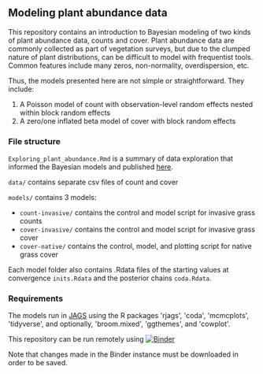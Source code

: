 ## Modeling plant abundance data

This repository contains an introduction to Bayesian modeling of two kinds of plant abundance data, counts and cover. Plant abundance data are commonly collected as part of vegetation surveys, but due to the clumped nature of plant distributions, can be difficult to model with frequentist tools. Common features include many zeros, non-normality, overdispersion, etc. 

Thus, the models presented here are not simple or straightforward. They include:
1) A Poisson model of count with observation-level random effects nested within block random effects
2) A zero/one inflated beta model of cover with block random effects



### File structure
`Exploring_plant_abundance.Rmd` is a summary of data exploration that informed the Bayesian models and published [here](https://viz.datascience.arizona.edu/content/a10f297c-5740-42c2-b88a-a5b8bbe16a3e/Exploring_plant_abundance.html). 

`data/` contains separate csv files of count and cover

`models/` contains 3 models:
  - `count-invasive/` contains the control and model script for invasive grass counts
  - `cover-invasive/` contains the control and model script for invasive grass cover
  - `cover-native/` contains the control, model, and plotting script for native grass cover
  
Each model folder also contains .Rdata files of the starting values at convergence `inits.Rdata` and the posterior chains `coda.Rdata`. 

### Requirements
The models run in [JAGS](https://mcmc-jags.sourceforge.io/) using the R packages 'rjags', 'coda', 'mcmcplots', 'tidyverse', and optionally, 'broom.mixed', 'ggthemes', and 'cowplot'. 


This repository can be run remotely using [![Binder](https://mybinder.org/badge_logo.svg)](https://mybinder.org/v2/gh/az-digitalag/binder-plant-cover/main?urlpath=rstudio)

Note that changes made in the Binder instance must be downloaded in order to be saved. 

